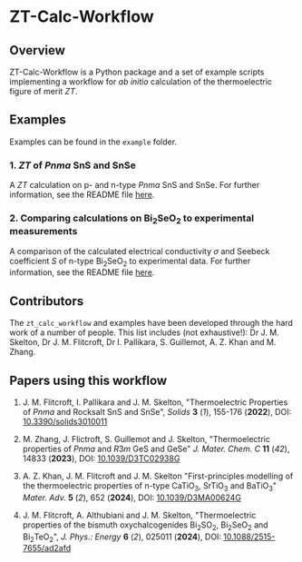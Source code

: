 # ZT-Calc-Workflow


## Overview

ZT-Calc-Workflow is a Python package and a set of example scripts implementing a workflow for *ab initio* calculation of the thermoelectric figure of merit *ZT*.


## Examples

Examples can be found in the `example` folder.

### 1. *ZT* of *Pnma* SnS and SnSe

A *ZT* calculation on p- and n-type *Pnma* SnS and SnSe.
For further information, see the README file <a href="example/SnS-SnSe-ZT/README.md">here</a>.

### 2. Comparing calculations on Bi<sub>2</sub>SeO<sub>2</sub> to experimental measurements

A comparison of the calculated electrical conductivity <i>&sigma;</i> and Seebeck coefficient *S* of n-type Bi<sub>2</sub>SeO<sub>2</sub> to experimental data.
For further information, see the README file <a href="example/Bi2SeO2-Expt-Comparison/README.md">here</a>.


## Contributors

The `zt_calc_workflow` and examples have been developed through the hard work of a number of people.
This list includes (not exhaustive!): Dr J. M. Skelton, Dr J. M. Flitcroft, Dr I. Pallikara, S. Guillemot, A. Z. Khan and M. Zhang.


## Papers using this workflow

1. J. M. Flitcroft, I. Pallikara and J. M. Skelton,
   "Thermoelectric Properties of *Pnma* and Rocksalt SnS and SnSe",
   *Solids* **3** (*1*), 155-176 (**2022**), DOI: <a href="https://doi.org/10.3390/solids3010011" target="_blank">10.3390/solids3010011</a>

2. M. Zhang, J. Flictroft, S. Guillemot and J. Skelton,
   "Thermoelectric properties of *Pnma* and *R*3*m* GeS and GeSe"
   *J. Mater. Chem. C* **11** (*42*), 14833 (**2023**), DOI: <a href="https://doi.org/10.1039/D3TC02938G" target="_blank">10.1039/D3TC02938G</a>

3. A. Z. Khan, J. M. Flitcroft and J. M. Skelton
   "First-principles modelling of the thermoelectric properties of n-type CaTiO<sub>3</sub>, SrTiO<sub>3</sub> and BaTiO<sub>3</sub>"
   *Mater. Adv.* **5** (*2*), 652 (**2024**), DOI: <a href="https://doi.org/10.1039/D3MA00624G" target="_blank">10.1039/D3MA00624G</a>

4. J. M. Flitcroft, A. Althubiani and J. M. Skelton,
   "Thermoelectric properties of the bismuth oxychalcogenides Bi<sub>2</sub>SO<sub>2</sub>, Bi<sub>2</sub>SeO<sub>2</sub> and Bi<sub>2</sub>TeO<sub>2</sub>",
   *J. Phys.: Energy* **6** (*2*), 025011 (**2024**), DOI: <a href="https://doi.org/10.1088/2515-7655/ad2afd" target="_blank">10.1088/2515-7655/ad2afd</a>
